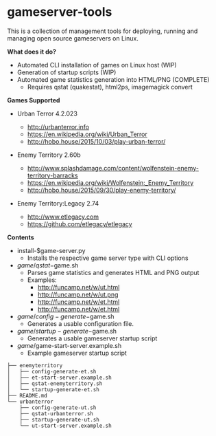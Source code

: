 gameserver-tools
===================

This is a collection of management tools for deploying, running and managing open source gameservers on Linux.

**What does it do?**
   - Automated CLI installation of games on Linux host (WIP)
   - Generation of startup scripts (WIP)
   - Automated game statistics generation into HTML/PNG (COMPLETE)
      - Requires qstat (quakestat), html2ps, imagemagick convert
 
**Games Supported**

   - Urban Terror 4.2.023
      * http://urbanterror.info
      * https://en.wikipedia.org/wiki/Urban_Terror
      * http://hobo.house/2015/10/03/play-urban-terror/

   - Enemy Territory 2.60b
      * http://www.splashdamage.com/content/wolfenstein-enemy-territory-barracks
      * https://en.wikipedia.org/wiki/Wolfenstein:_Enemy_Territory
      * http://hobo.house/2015/09/30/play-enemy-territory/

   - Enemy Territory:Legacy 2.74
      * http://www.etlegacy.com
      * https://github.com/etlegacy/etlegacy

**Contents**

   - install-$game-server.py
      - Installs the respective game server type with CLI options
   - $game/qstat-$game.sh
      - Parses game statistics and generates HTML and PNG output
      - Examples:
         - http://funcamp.net/w/ut.html 
         - http://funcamp.net/w/ut.png
         - http://funcamp.net/w/et.html
         - http://funcamp.net/w/et.html
   - $game/config-generate-$game.sh
      - Generates a usable configuration file.
   - $game/startup-generate-$game.sh
      - Generates a usable gameserver startup script
   - $game/$game-start-server.example.sh
      - Example gameserver startup script

```
├── enemyterritory
│   ├── config-generate-et.sh
│   ├── et-start-server.example.sh
│   ├── qstat-enemyterritory.sh
│   └── startup-generate-et.sh
├── README.md
└── urbanterror
    ├── config-generate-ut.sh
    ├── qstat-urbanterror.sh
    ├── startup-generate-ut.sh
    └── ut-start-server.example.sh
```
